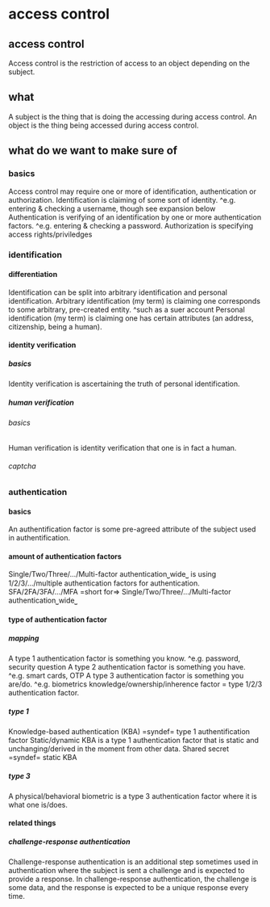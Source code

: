 # access control

## access control

Access control is the restriction of access to an object depending on the subject. 

## what

A subject is the thing that is doing the accessing during access control.
An object is the thing being accessed during access control.

## what do we want to make sure of

### basics

Access control may require one or more of identification, authentication or authorization.
Identification is claiming of some sort of identity.
^e.g. entering & checking a username, though see expansion below
Authentication is verifying of an identification by one or more authentication factors.
^e.g. entering & checking a password.
Authorization is specifying access rights/priviledges

### identification

#### differentiation

Identification can be split into arbitrary identification and personal identification.
Arbitrary identification (my term) is claiming one corresponds to some arbitrary, pre-created entity.
^such as a suer account
Personal identification (my term) is claiming one has certain attributes (an address, citizenship, being a human).

#### identity verification

##### basics

Identity verification is ascertaining the truth of personal identification.

##### human verification

###### basics

Human verification is identity verification that one is in fact a human.

###### captcha

### authentication

#### basics

An authentification factor is some pre-agreed attribute of the subject used in authentification.

#### amount of authentication factors

Single/Two/Three/.../Multi-factor authentication⎵wide⎵ is using 1/2/3/.../multiple authentication factors for authentication.
SFA/2FA/3FA/.../MFA =short for=> Single/Two/Three/.../Multi-factor authentication⎵wide⎵

#### type of authentication factor

##### mapping

A type 1 authentication factor is something you know.
^e.g. password, security question
A type 2 authentication factor is something you have.
^e.g. smart cards, OTP
A type 3 authentication factor is something you are/do. 
^e.g. biometrics
knowledge/ownership/inherence factor = type 1/2/3 authentication factor.

##### type 1

Knowledge-based authentication (KBA) =syndef= type 1 authentification factor
Static/dynamic KBA is a type 1 authentication factor that is static and unchanging/derived in the moment from other data.
Shared secret =syndef= static KBA

##### type 3

A physical/behavioral biometric is a type 3 authentication factor where it is what one is/does.

#### related things

##### challenge-response authentication

Challenge-response authentication is an additional step sometimes used in authentication where the subject is sent a challenge and is expected to provide a response.
In challenge-response authentication, the challenge is some data, and the response is expected to be a unique response every time.